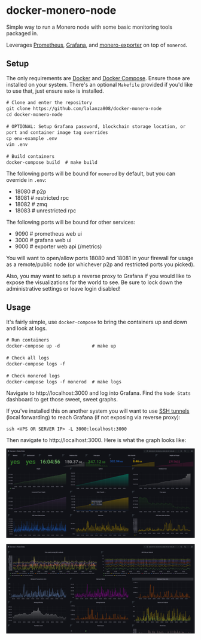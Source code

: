 # docker-monero-node

Simple way to run a Monero node with some basic monitoring tools packaged in.

Leverages [Prometheus](https://prometheus.io/docs/introduction/overview/), [Grafana](https://grafana.com/), and [monero-exporter](https://github.com/cirocosta/monero-exporter) on top of `monerod`.

## Setup

The only requirements are [Docker](https://docs.docker.com/get-docker/) and [Docker Compose](https://docs.docker.com/compose/install/). Ensure those are installed on your system. There's an optional `Makefile` provided if you'd like to use that, just ensure `make` is installed.

```
# Clone and enter the repository
git clone https://github.com/lalanza808/docker-monero-node
cd docker-monero-node

# OPTIONAL: Setup Grafana password, blockchain storage location, or port and container image tag overrides
cp env-example .env
vim .env

# Build containers
docker-compose build  # make build
```

The following ports will be bound for `monerod` by default, but you can override in `.env`:
- 18080   # p2p
- 18081   # restricted rpc
- 18082   # zmq
- 18083   # unrestricted rpc

The following ports will be bound for other services:
- 9090  # prometheus web ui
- 3000  # grafana web ui
- 9000  # exporter web api (/metrics)

You will want to open/allow ports 18080 and 18081 in your firewall for usage as a remote/public node (or whichever p2p and restricted ports you picked).

Also, you may want to setup a reverse proxy to Grafana if you would like to expose the visualizations for the world to see. Be sure to lock down the administrative settings or leave login disabled!

## Usage

It's fairly simple, use `docker-compose` to bring the containers up and down and look at logs.

```
# Run containers
docker-compose up -d            # make up

# Check all logs
docker-compose logs -f  

# Check monerod logs
docker-compose logs -f monerod  # make logs
```

Navigate to http://localhost:3000 and log into Grafana. Find the `Node Stats` dashboard to get those sweet, sweet graphs.

If you've installed this on another system you will want to use [SSH tunnels](https://www.ssh.com/ssh/tunneling/example) (local forwarding) to reach Grafana (if not exposing via reverse proxy):

```
ssh <VPS OR SERVER IP> -L 3000:localhost:3000
```

Then navigate to http://localhost:3000. Here is what the graph looks like:

![](static/graf1.png)

![](static/graf2.png)
